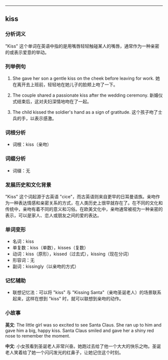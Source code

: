 
---------------
## kiss
### 分析词义
"Kiss" 这个单词在英语中指的是用嘴唇轻轻触碰某人的嘴唇，通常作为一种亲密的或表示爱意的举动。

### 列举例句
1. She gave her son a gentle kiss on the cheek before leaving for work.
   她在离开去上班前，轻轻地在她儿子的脸颊上吻了一下。

2. The couple shared a passionate kiss after the wedding ceremony.
   新婚仪式结束后，这对夫妇深情地吻在了一起。

3. The child kissed the soldier's hand as a sign of gratitude.
   这个孩子吻了士兵的手，以表示感激。

### 词根分析
- 词根：kiss（亲吻）

### 词缀分析
- 词缀：无

### 发展历史和文化背景
"Kiss" 这个词起源于古英语 "cice"，而古英语则来自更早的日耳曼语族。亲吻作为一种表达情感和亲密关系的方式，在人类历史上很早就存在了。在不同的文化和传统中，亲吻有着不同的意义和习俗。在欧美文化中，亲吻通常被视为一种亲密的表示，可以是家人、恋人或朋友之间的爱的表达。

### 单词变形
- 名词：kiss
- 单复数：kiss（单数），kisses（复数）
- 动词：kiss（原形），kissed（过去式），kissing（现在分词）
- 形容词：无
- 副词：kissingly（以亲吻的方式）

### 记忆辅助
- 联想记忆法：可以将 "kiss" 与 "Kissing Santa"（亲吻圣诞老人）的场景联系起来，这样在想到 "kiss" 时，就可以联想到亲吻的动作。

### 小故事
**英文**:
The little girl was so excited to see Santa Claus. She ran up to him and gave him a big, happy kiss. Santa Claus smiled and gave her a shiny red nose to remember the moment.

**中文**:
小女孩看到圣诞老人非常兴奋。她跑过去给了他一个大大的快乐之吻。圣诞老人笑着给了她一个闪闪发光的红鼻子，让她记住这个时刻。

